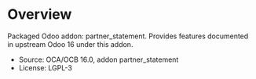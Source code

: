 # Overview

Packaged Odoo addon: partner_statement. Provides features documented in upstream Odoo 16 under this addon.

- Source: OCA/OCB 16.0, addon partner_statement
- License: LGPL-3
